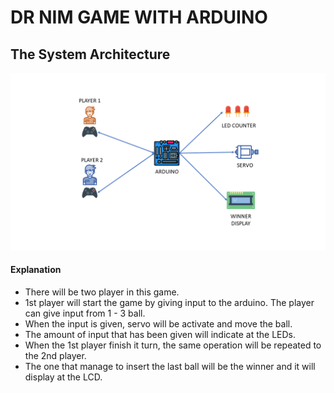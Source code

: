 # DR NIM GAME WITH ARDUINO

## The System Architecture

<img src="/Images/SystemArchitecture.png" width="900">

#### Explanation
- There will be two player in this game.
- 1st player will start the game by giving input to the arduino. The player can give input from 1 - 3 ball.
- When the input is given, servo will be activate and move the ball.
- The amount of input that has been given will indicate at the LEDs.
- When the 1st player finish it turn, the same operation will be repeated to the 2nd player.
- The one that manage to insert the last ball will be the winner and it will display at the LCD.
